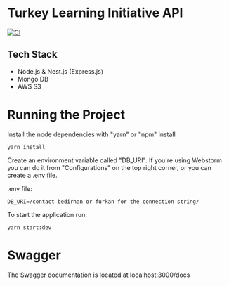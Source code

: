 # Turkey Learning Initiative API

[![CI](https://github.com/TurkeyLearningInitiative/api/actions/workflows/workflows.yml/badge.svg?branch=main)](https://github.com/TurkeyLearningInitiative/api/actions/workflows/workflows.yml)

## Tech Stack
- Node.js & Nest.js (Express.js)
- Mongo DB
- AWS S3

# Running the Project

Install the node dependencies with "yarn" or "npm" install
```console
yarn install
```
Create an environment variable called "DB_URI". If you're using Webstorm you can do it from "Configurations" on the top right corner, or you can create a .env file.

.env file:
```
DB_URI=/contact bedirhan or furkan for the connection string/
```

To start the application run:

```console
yarn start:dev
```

# Swagger

The Swagger documentation is located at localhost:3000/docs
